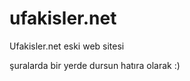 ufakisler.net
=============

Ufakisler.net eski web sitesi

şuralarda bir yerde dursun hatıra olarak :)
